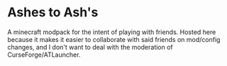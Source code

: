 # Ashes to Ash's

A minecraft modpack for the intent of playing with friends. Hosted here because it makes it easier to collaborate with said friends on mod/config changes, and I don't want to deal with the moderation of CurseForge/ATLauncher.

